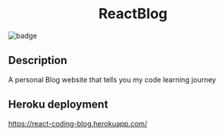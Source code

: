 <h1 align="center">ReactBlog</h1>

![badge](https://img.shields.io/badge/license-MIT-brightgreen)<br />

## Description 
A personal Blog website that tells you my code learning journey

## Heroku deployment
https://react-coding-blog.herokuapp.com/

